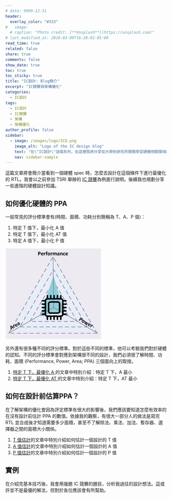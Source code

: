 ```yaml
---
# date: 9999-12-31
header:
  overlay_color: "#333"
#   image: 
  # caption: "Photo credit: [**Unsplash**](https://unsplash.com)"
# last_modified_at: 2016-03-09T16:20:02-05:00
read_time: true
related: false
share: true
comments: false
show_date: true
toc: true
toc_sticky: true
title: "IC設計: Blog簡介"
excerpt: "IC競賽與架構優化"
categories:
  - IC設計
tags:
  - IC設計
  - IC競賽
  - 架構
  - 架構優化
author_profile: false
sidebar:
  - image: /images/logo/ICD.png
    image_alt: "Logo of the IC design blog"
    text: "在\"IC設計\"這個系列，在這裡我將分享從大學到研究所期間學習硬體相關領域的經驗和學問。我深入研究了許多硬體相關的議題，包括適合硬體的演算法、電路設計等等。希望透過分享，可以為對硬體有興趣的讀者提供有價值的知識和經驗！"
    nav: sidebar-sample
---
```

這篇文章將會簡介當看到一個硬體 spec 時，怎麼去設計在這個條件下進行最優化的 RTL。我會以之前參加 TSRI 舉辦的 [IC 競賽](https://www.iccontest2023.com.tw/home)為例進行說明。後續我也規劃分享一些進階的硬體設計知識。


## 如何優化硬體的 PPA
一般常見的評分標準會有(時間、面積、功耗分別簡稱為 T、A、P 值)：
1. 特定 T 值下，最小化 A 值
2. 特定 T 值下，最小化 AT 值
3. 特定 A 值下，最小化 P 值

<img src="/images/post_ICD/PPA.png" alt="Illustration for PPA of a chip" width=300>

另外還有很多種不同的評分標準。對於這些不同的標準，他可以考驗我們對於硬體的認知。不同的評分標準會對應到架構很不同的設計，我們必須很了解時間、功耗、面積 (Performance, Power, Area; PPA) 三個面向上的取捨。

1. [特定 T 下，最優化 A ](/IC設計/ICD_04)的文章中特別介紹：特定 T 下，A 最小
2. [特定 T 下，最優化 AT ](/IC設計/ICD_05)的文章中特別介紹：特定 T 下，AT 最小

## 如何在設計前估算PPA？
在了解架構的優化會因為評定標準有很大的影響後，我們應該要知道怎麼有效率的在沒有設計前估計 PPA 的數值。依據我的觀察，有很大一部分人的做法是寫完 RTL 並合成後才知道需要多少面積，甚至不了解除法、乘法、加法、暫存器、選擇器之間的面積大小關係。

1. [T 值估計](/IC設計/ICD_01)的文章中特別介紹如何估計一個設計的 T 值
2. [A 值估計](/IC設計/ICD_02)的文章中特別介紹如何估計一個設計的 A 值
3. [P 值估計](/IC設計/ICD_03)的文章中特別介紹如何估計一個設計的 P 值

## 實例
在介紹完基本技巧後，我會用幾題 IC 競賽的題目，分析我過往的設計想法。這或許並不是最優的解法，但對於各位應該會有所幫助。
